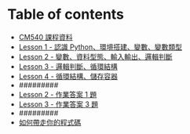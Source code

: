 # Table of contents
* [CM540 課程資料](README.md)
* [Lesson 1 - 認識 Python、環境搭建、變數、變數類型](Lesson\_1.md)
* [Lesson 2 - 變數、資料型態、輸入輸出、邏輯判斷](Lesson\_2.md)
* [Lesson 3 - 邏輯判斷、循環結構](Lesson\_3.md)
* [Lesson 4 - 循環結構、儲存容器](Lesson\_4.md)
* #########
* [Lesson 2 - 作業答案 1 題](Lesson\_2\_Homework.md)
* [Lesson 3 - 作業答案 3 題](Lesson\_3\_Homework.md)
* #########
* [如何帶走你的程式碼](HowToBringCode.md)